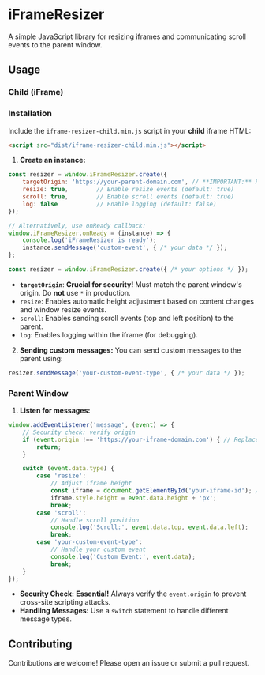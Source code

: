 # iFrameResizer

A simple JavaScript library for resizing iframes and communicating scroll events to the parent window.

## Usage

### Child (iFrame)

### Installation

Include the `iframe-resizer-child.min.js` script in your **child** iframe HTML:

```html
<script src="dist/iframe-resizer-child.min.js"></script>
```

1. **Create an instance:**

```javascript
const resizer = window.iFrameResizer.create({
    targetOrigin: 'https://your-parent-domain.com', // **IMPORTANT:** Replace with your parent domain
    resize: true,        // Enable resize events (default: true)
    scroll: true,        // Enable scroll events (default: true)
    log: false           // Enable logging (default: false)
});

// Alternatively, use onReady callback:
window.iFrameResizer.onReady = (instance) => {
    console.log('iFrameResizer is ready');
    instance.sendMessage('custom-event', { /* your data */ });
};

const resizer = window.iFrameResizer.create({ /* your options */ });
```

*   **`targetOrigin`**:  **Crucial for security!**  Must match the parent window's origin.  Do **not** use `*` in production.
*   `resize`:  Enables automatic height adjustment based on content changes and window resize events.
*   `scroll`: Enables sending scroll events (top and left position) to the parent.
*   `log`: Enables logging within the iframe (for debugging).

2. **Sending custom messages:** You can send custom messages to the parent using:

```javascript
resizer.sendMessage('your-custom-event-type', { /* your data */ });
```


### Parent Window

1. **Listen for messages:**

```javascript
window.addEventListener('message', (event) => {
    // Security check: verify origin
    if (event.origin !== 'https://your-iframe-domain.com') { // Replace with your iframe domain
        return;
    }

    switch (event.data.type) {
        case 'resize':
            // Adjust iframe height
            const iframe = document.getElementById('your-iframe-id'); // Replace with your iframe's ID
            iframe.style.height = event.data.height + 'px';
            break;
        case 'scroll':
            // Handle scroll position
            console.log('Scroll:', event.data.top, event.data.left);
            break;
        case 'your-custom-event-type':
            // Handle your custom event
            console.log('Custom Event:', event.data);
            break;
    }
});

```

*   **Security Check:**  **Essential!** Always verify the `event.origin` to prevent cross-site scripting attacks.
*   **Handling Messages:**  Use a `switch` statement to handle different message types.

## Contributing

Contributions are welcome! Please open an issue or submit a pull request.